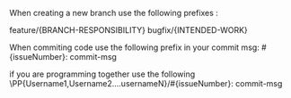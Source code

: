 When creating a new branch use the following prefixes :

feature/{BRANCH-RESPONSIBILITY}
bugfix/{INTENDED-WORK}

When commiting code use the following prefix in your commit msg:
\#{issueNumber}: commit-msg

if you are programming together use the following
\PP{Username1,Username2....usernameN}/#{issueNumber}: commit-msg